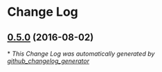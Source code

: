 # Change Log

## [0.5.0](https://github.com/chaseconey/laravel-datadog-helper/tree/0.5.0) (2016-08-02)


\* *This Change Log was automatically generated by [github_changelog_generator](https://github.com/skywinder/Github-Changelog-Generator)*